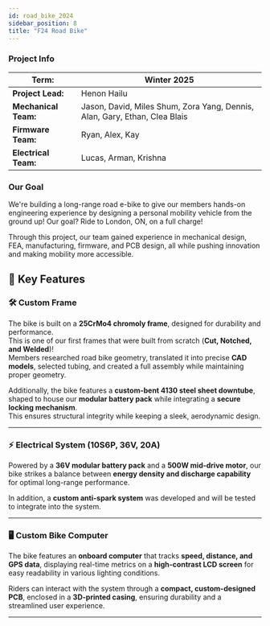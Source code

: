```yaml
---
id: road_bike_2024
sidebar_position: 8
title: "F24 Road Bike"
---
```


### Project Info

| **Term:** | Winter 2025 |
| -------------------- | --------------------------------------------------------------------------|
| **Project Lead:**       | Henon Hailu |
| **Mechanical Team:** | Jason, David, Miles Shum, Zora Yang, Dennis, Alan, Gary, Ethan, Clea Blais |
| **Firmware Team:** | Ryan, Alex, Kay |
| **Electrical Team:** | Lucas, Arman, Krishna |

### Our Goal
We're building a long-range road e-bike to give our members hands-on engineering experience by designing a personal mobility vehicle from the ground up! Our goal? Ride to London, ON, on a full charge!

Through this project, our team gained experience in mechanical design, FEA, manufacturing, firmware, and PCB design, all while pushing innovation and making mobility more accessible.

## 🔷 Key Features

### 🛠 Custom Frame
The bike is built on a **25CrMo4 chromoly frame**, designed for durability and performance.  
This is one of our first frames that were built from scratch (**Cut, Notched, and Welded**)!  
Members researched road bike geometry, translated it into precise **CAD models**, selected tubing, and created a full assembly while maintaining proper geometry.

Additionally, the bike features a **custom-bent 4130 steel sheet downtube**, shaped to house our **modular battery pack** while integrating a **secure locking mechanism**.  
This ensures structural integrity while keeping a sleek, aerodynamic design.

---

### ⚡ Electrical System (10S6P, 36V, 20A)
Powered by a **36V modular battery pack** and a **500W mid-drive motor**, our bike strikes a balance between **energy density and discharge capability** for optimal long-range performance.  

In addition, a **custom anti-spark system** was developed and will be tested to integrate into the system.

---

### 🖥️ Custom Bike Computer
The bike features an **onboard computer** that tracks **speed, distance, and GPS data**, displaying real-time metrics on a **high-contrast LCD screen** for easy readability in various lighting conditions.  

Riders can interact with the system through a **compact, custom-designed PCB**, enclosed in a **3D-printed casing**, ensuring durability and a streamlined user experience.

---


